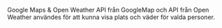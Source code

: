 Google Maps & Open Weather
API från GoogleMap och API från Open Weather användes för att kunna visa plats och väder för valda personer. 
